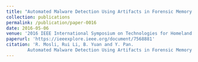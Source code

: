 ```yaml
---
title: "Automated Malware Detection Using Artifacts in Forensic Memory Images"
collection: publications
permalink: /publication/paper-0016
date: 2016-05-06
venue: '2016 IEEE International Symposium on Technologies for Homeland Security (HST 2016)'
paperurl: 'https://ieeexplore.ieee.org/document/7568881'
citation: 'R. Mosli, Rui Li, B. Yuan and Y. Pan.
        Automated Malware Detection Using Artifacts in Forensic Memory Images.In: Proceedings of 2016 IEEE International Symposium on Technologies for Homeland Security (HST 2016), 1-6, May 2016'
---
```

